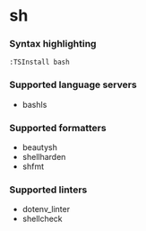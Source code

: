 # sh
<!--- THIS DOCUMENT IS AUTOMATICALLY GENERATED, DON'T EDIT IT -->

### Syntax highlighting

```vim
:TSInstall bash
```

### Supported language servers

- bashls

### Supported formatters

- beautysh
- shellharden
- shfmt

### Supported linters

- dotenv_linter
- shellcheck
